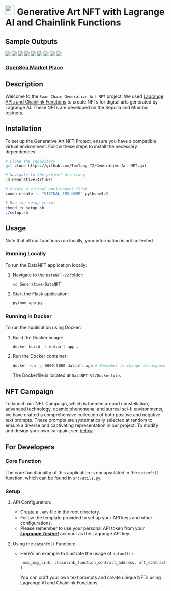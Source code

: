 # <img src="https://www.gitbook.com/cdn-cgi/image/width=36,dpr=2,height=36,fit=contain,format=auto/https%3A%2F%2F576435799-files.gitbook.io%2F~%2Ffiles%2Fv0%2Fb%2Fgitbook-x-prod.appspot.com%2Fo%2Fspaces%252F-MauK7Ig3eWeXC35bZV7%252Ficon%252FUuoj67jxo8XNDYmZKupy%252Flogo_transparent.png%3Falt%3Dmedia%26token%3D8e053c6b-b5b3-4055-86dc-380c9f0a609d" width="30" height="30"/> Generative Art NFT with Lagrange AI and Chainlink Functions


## Sample Outputs
![](https://a8ef60452885.acl.multichain.storage/ipfs/QmZKsSQ9WMSAtn1hw71Jr2DXVNnVsHvh8KS9s14JPEiJFc)
![](https://a8ef60452885.acl.multichain.storage/ipfs/QmWjVP4D2CS2oimANTv9KkxngFwcBDBRMyuZRnHTJFp5tF)
![](https://a8ef60452885.acl.multichain.storage/ipfs/QmXqov8MCyRx8BbHDSn4FHoL8zYztF856ZP4qafdiWTHHZ)
![](https://a8ef60452885.acl.multichain.storage/ipfs/QmdrxbZhqqEvxdJxjGGPqZQPWRgZmHSsh9UVm792WtvhRE?filename=9dc765db-a705-49df-aa04-6013ea286252.png)
![](https://a8ef60452885.acl.multichain.storage/ipfs/QmUKfRNnNECdZpYhEhYbU9p4hbafK9tdUjnCcA3yeutiEy?filename=cf76663c-e987-48cb-a583-f85c6a94396b.png)
![](https://a8ef60452885.acl.multichain.storage/ipfs/QmWvDX1gP98wM4QJi4hdkDDb2HqDNxHZVzXxLXvwoTytCH)
![](https://a8ef60452885.acl.multichain.storage/ipfs/QmeyRegd2cKZNsC8dvBxc447rBrwgwZz7Wedw9fmU7w5Ta)
![](https://a8ef60452885.acl.multichain.storage/ipfs/QmaQ6wGJ4zPvyLnWZoDBrrxCSLooUdbed3rWufdRhPp2Zd)
![](https://a8ef60452885.acl.multichain.storage/ipfs/QmaP8dUtkjaevACwCSowxAcHzGZmTBYk2P2w41sKN3H5zS)

### [OpenSea Market Place](https://testnets.opensea.io/collection/swan-chainlink)

## Description

Welcome to the `Swan Chain Generative Art NFT` project. We used [Lagrange APIs and Chainlink Functions](https://github.com/lagrangedao/python-lag-sdk/tree/dev) to create NFTs for digital arts generated by Lagrange AI. These NFTs are developed on the Sepolia and Mumbai testnets.

## Installation

To set up the Generative Art NFT Project, ensure you have a compatible virtual environment. Follow these steps to install the necessary dependencies:

```bash
# Clone the repository
git clone https://github.com/TomYang-TZ/Generative-Art-NFT.git

# Navigate to the project directory
cd Generative-Art-NFT  

# Create a virtual environment first
conda create -n "VIRTUAL_ENV_NAME" python=3.9

# Run the setup script
chmod +x setup.sh
./setup.sh
```

## Usage
Note that all our functions run locally, your information is not collected.
### Running Locally

To run the DataNFT application locally:

1. Navigate to the `DataNFT-V2` folder:
   ```bash
   cd Generative-DataNFT 
   ```

2. Start the Flask application:
   ```py
   python app.py
   ```

### Running in Docker

To run the application using Docker:

1. Build the Docker image:
   ```bash
   docker build -t datanft-app .
   ```

2. Run the Docker container:
   ```bash
   docker run -p 5000:5000 datanft-app # Remember to change the exposed port in the Dockerfile accordingly
   ```

   The Dockerfile is located at `DataNFT-V2/Dockerfile`.

## NFT Campaign  
To launch our NFT Campaign, which is themed around constellation, advanced technology, cosmic phenomena, and surreal sci-fi environments, we have crafted a comprehensive collection of both positive and negative text prompts. These prompts are systematically selected at random to ensure a diverse and captivating representation in our project. To modify and design your own campain, see [below](#setup)

## For Developers

### Core Function

The core functionality of this application is encapsulated in the `datanft()` function, which can be found in `src/utils.py`.

### Setup

1. API Configuration:
   - Create a `.env` file in the root directory.
   - Follow the template provided to set up your API keys and other configurations.
   - Please remember to use your personal API token from your ***[Lagrange Testnet](https://testnet.lagrangedao.org/main)*** account as the Lagrange API key.

2. Using the `datanft()` Function:
   - Here's an example to illustrate the usage of `datanft()`:
     ```py
      mcs_img_link, chainlink_function_contract_address, nft_contract_address, dataset_address, license_mint_hash  = generateArtNFT(POS_TEXT_PROMPT=POS_TEXT_PROMPT, NEG_TEXT_PROMPT=NEG_TEXT_PROMPT)
     )
     ```
     You can craft your own text prompts and create unique NFTs using Lagrange AI and Chainlink Functions
